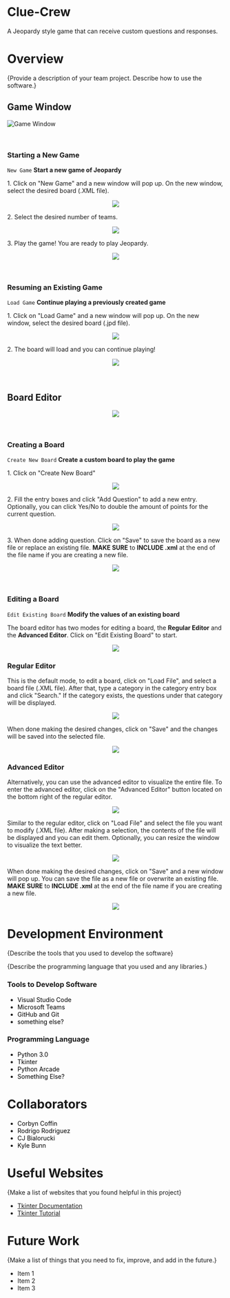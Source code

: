 # Clue-Crew
A Jeopardy style game that can receive custom questions and responses.

# Overview
{Provide a description of your team project.  Describe how to use the software.}
## Game Window
![Game Window]("pictures/main-window1.png")

<!-- NEW LINE (SPACE) -->
&nbsp;
### Starting a New Game
`New Game` __Start a new game of Jeopardy__

<p>1. Click on "New Game" and a new window will pop up. On the new window, select the desired board (.XML file).</p>
<p align="center">
    <img src="pictures/main-window2-1.png">
</p>

<p>2. Select the desired number of teams.</p>
<p align="center">
    <img src="pictures/main-window3.png">
</p>

<p>3. Play the game! You are ready to play Jeopardy.</p>
<p align="center">
    <img src="pictures/main-window4.png">
</p>

<!-- NEW LINE (SPACE) -->
&nbsp;

### Resuming an Existing Game
`Load Game` __Continue playing a previously created game__

<p>1. Click on "Load Game" and a new window will pop up. On the new window, select the desired board (.jpd file).</p>
<p align="center">
    <img src="pictures/main-window5-1.png">
</p>

<p>2. The board will load and you can continue playing!</p>
<p align="center">
    <img src="pictures/main-window6.png">
</p>

<!-- NEW LINE (SPACE) -->
&nbsp;
## Board Editor
<p align="center">
    <img src="pictures/board-editor2-1.png">
</p>

<!-- NEW LINE (SPACE) -->
&nbsp;

### Creating a Board
`Create New Board` __Create a custom board to play the game__

<p>1. Click on "Create New Board"</p>
<p align="center">
    <img src="pictures/board-editor1-1.png">
</p>

<p>2. Fill the entry boxes and click "Add Question" to add a new entry. Optionally, you can click Yes/No to double the amount of points for the current question.</p>
<p align="center">
    <img src="pictures/board-editor3.png">
</p>

<p>3. When done adding question. Click on "Save" to save the board as a new file or replace an existing file. <b>MAKE SURE</b> to <b>INCLUDE .xml</b> at the end of the file name if you are creating a new file.</p>
<p align="center">
    <img src="pictures/board-editor3-2.png">
</p>

<!-- NEW LINE (SPACE) -->
&nbsp;

### Editing a Board
`Edit Existing Board` __Modify the values of an existing board__

<p>The board editor has two modes for editing a board, the <b>Regular Editor</b> and the <b>Advanced Editor</b>. Click on "Edit Existing Board" to start. </p>
<p align="center">
    <img src="pictures/board-editor1-2.png">
</p>
<h3>Regular Editor</h3>
<p>This is the default mode, to edit a board, click on "Load File", and select a board file (.XML file). After that, type a category in the category entry box and click "Search." If the category exists, the questions under that category will be displayed.</p>
<p align="center">
    <img src="pictures/board-editor4.png">
</p>
<p>When done making the desired changes, click on "Save" and the changes will be saved into the selected file.</p>
<p align="center">
    <img src="pictures/board-editor4-1.png">
</p>
<h3>Advanced Editor</h3>
<p>Alternatively, you can use the advanced editor to visualize the entire file. To enter the advanced editor, click on the "Advanced Editor" button located on the bottom right of the regular editor.</p>
<p align="center">
    <img src="pictures/board-editor5.png">
</p>
<p>Similar to the regular editor, click on "Load File" and select the file you want to modify (.XML file). After making a selection, the contents of the file will be displayed and you can edit them. Optionally, you can resize the window to visualize the text better.</p>
<p align="center">
    <img src="pictures/board-editor6.png">
</p>
<p>When done making the desired changes, click on "Save" and a new window will pop up. You can save the file as a new file or overwrite an existing file. <b>MAKE SURE</b> to <b>INCLUDE .xml</b> at the end of the file name if you are creating a new file.</p>
<p align="center">
    <img src="pictures/board-editor7.png">
</p>


# Development Environment

{Describe the tools that you used to develop the software}

{Describe the programming language that you used and any libraries.}

### Tools to Develop Software
<ul>
    <li><a style="text-decoration: none; color: black;" href="#">Visual Studio Code</a></li>
    <li><a style="text-decoration: none; color: black;" href="#">Microsoft Teams</a></li>
    <li><a style="text-decoration: none; color: black;" href="#">GitHub and Git</a></li>
    <li><a style="text-decoration: none; color: black;" href="#">something else?</a></li>
</ul>

### Programming Language
<ul>
    <li><a style="text-decoration: none; color: black;" href="#">Python 3.0</a></li>
    <li><a style="text-decoration: none; color: black;" href="#">Tkinter</a></li>
    <li><a style="text-decoration: none; color: black;" href="#">Python Arcade</a></li>
    <li><a style="text-decoration: none; color: black;" href="#">Something Else?</a></li>
</ul>

# Collaborators
<ul>
    <li><a style="text-decoration: none; color: black;" href="#">Corbyn Coffin</a></li>
    <li><a style="text-decoration: none; color: black;" href="https://github.com/RodBuild">Rodrigo Rodriguez</a></li>
    <li><a style="text-decoration: none; color: black;" href="#">CJ Bialorucki</a></li>
    <li><a style="text-decoration: none; color: black;" href="#">Kyle Bunn</a></li>
</ul>

# Useful Websites

{Make a list of websites that you found helpful in this project}
* [Tkinter Documentation](https://docs.python.org/3/library/tk.html)
* [Tkinter Tutorial](https://www.tutorialspoint.com/python3/python_gui_programming.htm)

# Future Work

{Make a list of things that you need to fix, improve, and add in the future.}
* Item 1
* Item 2
* Item 3
